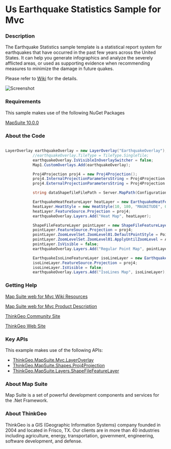 # Us Earthquake Statistics Sample for Mvc

### Description

The Earthquake Statistics sample template is a statistical report system for earthquakes that have occurred in the past few years across the United States. It can help you generate infographics and analyze the severely afflicted areas, or used as supporting evidence when recommending measures to minimize the damage in future quakes.

Please refer to [Wiki](http://wiki.thinkgeo.com/wiki/map_suite_web_for_mvc) for the details.

![Screenshot](https://github.com/ThinkGeo/UsEarthquakeStatisticsSample-ForMvc/blob/master/Screenshot.gif)

### Requirements
This sample makes use of the following NuGet Packages

[MapSuite 10.0.0](https://www.nuget.org/packages?q=ThinkGeo)

### About the Code

```csharp

LayerOverlay earthquakeOverlay = new LayerOverlay("EarthquakeOverlay");
            //earthquakeOverlay.TileType = TileType.SingleTile;
            earthquakeOverlay.IsVisibleInOverlaySwitcher = false;
            Map1.CustomOverlays.Add(earthquakeOverlay);

            Proj4Projection proj4 = new Proj4Projection();
            proj4.InternalProjectionParametersString = Proj4Projection.GetDecimalDegreesParametersString();
            proj4.ExternalProjectionParametersString = Proj4Projection.GetSphericalMercatorParametersString();

            string dataShapefileFilePath = Server.MapPath(ConfigurationManager.AppSettings["statesPathFileName"]);

            EarthquakeHeatFeatureLayer heatLayer = new EarthquakeHeatFeatureLayer(new ShapeFileFeatureSource(dataShapefileFilePath));
            heatLayer.HeatStyle = new HeatStyle(10, 180, "MAGNITUDE", 0, 12, 100, DistanceUnit.Kilometer);
            heatLayer.FeatureSource.Projection = proj4;
            earthquakeOverlay.Layers.Add("Heat Map", heatLayer);

            ShapeFileFeatureLayer pointLayer = new ShapeFileFeatureLayer(dataShapefileFilePath);
            pointLayer.FeatureSource.Projection = proj4;
            pointLayer.ZoomLevelSet.ZoomLevel01.DefaultPointStyle = PointStyles.CreateSimpleCircleStyle(GeoColor.StandardColors.Red, 6, GeoColor.StandardColors.White, 1);
            pointLayer.ZoomLevelSet.ZoomLevel01.ApplyUntilZoomLevel = ApplyUntilZoomLevel.Level20;
            pointLayer.IsVisible = false;
            earthquakeOverlay.Layers.Add("Regular Point Map", pointLayer);

            EarthquakeIsoLineFeatureLayer isoLineLayer = new EarthquakeIsoLineFeatureLayer(new ShapeFileFeatureSource(dataShapefileFilePath));
            isoLineLayer.FeatureSource.Projection = proj4;
            isoLineLayer.IsVisible = false;
            earthquakeOverlay.Layers.Add("IsoLines Map", isoLineLayer);


```

### Getting Help

[Map Suite web for Mvc Wiki Resources](http://wiki.thinkgeo.com/wiki/map_suite_web_for_mvc)

[Map Suite web for Mvc Product Description](https://thinkgeo.com/ui-controls#web-platforms)

[ThinkGeo Community Site](http://community.thinkgeo.com/)

[ThinkGeo Web Site](http://www.thinkgeo.com)

### Key APIs
This example makes use of the following APIs:

- [ThinkGeo.MapSuite.Mvc.LayerOverlay](http://wiki.thinkgeo.com/wiki/api/thinkgeo.mapsuite.mvc.layeroverlay)
- [ThinkGeo.MapSuite.Shapes.Proj4Projection](http://wiki.thinkgeo.com/wiki/api/thinkgeo.mapsuite.shapes.proj4projection)
- [ThinkGeo.MapSuite.Layers.ShapeFileFeatureLayer](http://wiki.thinkgeo.com/wiki/api/thinkgeo.mapsuite.layers.shapefilefeaturelayer)

### About Map Suite
Map Suite is a set of powerful development components and services for the .Net Framework.

### About ThinkGeo
ThinkGeo is a GIS (Geographic Information Systems) company founded in 2004 and located in Frisco, TX. Our clients are in more than 40 industries including agriculture, energy, transportation, government, engineering, software development, and defense.
